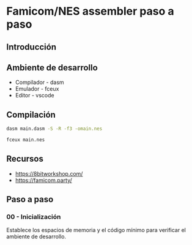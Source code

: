 # Famicom/NES assembler paso a paso

## Introducción

## Ambiente de desarrollo

* Compilador - dasm
* Emulador - fceux
* Editor - vscode

## Compilación

```sh
dasm main.dasm -S -R -f3 -omain.nes
```

```sh
fceux main.nes
```

## Recursos

* https://8bitworkshop.com/ 
* https://famicom.party/

## Paso a paso

### 00 - Inicialización

Establece los espacios de memoria y el código mínimo para verificar el ambiente de desarrollo.